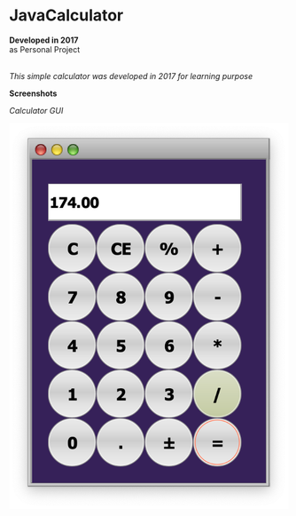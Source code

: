 # JavaCalculator

**Developed in 2017** <br />
as Personal Project <br /><br />

*This simple calculator was developed in 2017 for learning purpose*<br />

**Screenshots**

_Calculator GUI_<br />

![Homepage](https://github.com/sahilachhava/JavaCalculator/blob/main/screenshots/main.png)<br />


